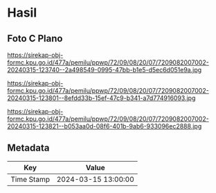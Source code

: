 # Hasil

## Foto C Plano

https://sirekap-obj-formc.kpu.go.id/477a/pemilu/ppwp/72/09/08/20/07/7209082007002-20240315-123740--2a498549-0995-47bb-b1e5-d5ec6d051e9a.jpg

https://sirekap-obj-formc.kpu.go.id/477a/pemilu/ppwp/72/09/08/20/07/7209082007002-20240315-123801--8efdd33b-15ef-47c9-b341-a7d774916093.jpg

https://sirekap-obj-formc.kpu.go.id/477a/pemilu/ppwp/72/09/08/20/07/7209082007002-20240315-123821--b053aa0d-08f6-401b-9ab6-933096ec2888.jpg


## Metadata

| Key        | Value               |
| ---------- | ------------------- |
| Time Stamp | 2024-03-15 13:00:00 |



